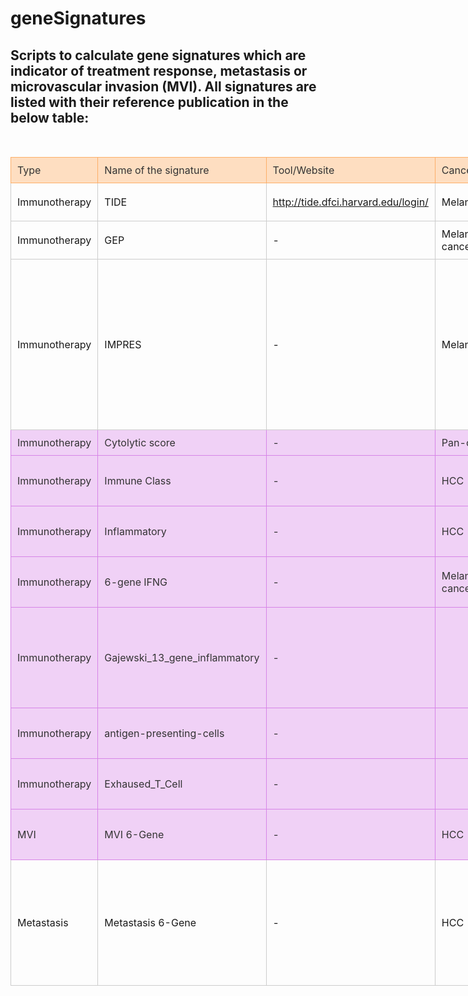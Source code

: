 # geneSignatures

## Scripts to calculate gene signatures which are indicator of treatment response, metastasis or microvascular invasion (MVI). All signatures are listed with their reference publication in the below table:

<en-note><div><br/></div><table WIDTH="1303px" STYLE="width:1303px;border-collapse:collapse;"><colgroup><col STYLE="width: 135px;"/><col STYLE="width: 185px;"/><col STYLE="width: 136px;"/><col STYLE="width: 150px;"/><col STYLE="width: 144px;"/><col STYLE="width: 328px;"/><col STYLE="width: 225px;"/></colgroup><tbody><tr><td STYLE="background-color:rgb(254, 222, 193);color:#333;border-color:hsl(28.5, 96.8%, 70.1%);border-width:1px;border-style:solid;padding:10px;"><div>Type</div></td><td STYLE="background-color:rgb(254, 222, 193);color:#333;border-color:hsl(28.5, 96.8%, 70.1%);border-width:1px;border-style:solid;padding:10px;"><div>Name of the signature</div></td><td STYLE="background-color:rgb(254, 222, 193);color:#333;border-color:hsl(28.5, 96.8%, 70.1%);border-width:1px;border-style:solid;padding:10px;"><div>Tool/Website</div></td><td STYLE="background-color:rgb(254, 222, 193);color:#333;border-color:hsl(28.5, 96.8%, 70.1%);border-width:1px;border-style:solid;padding:10px;"><div>Cancer Type</div></td><td STYLE="background-color:rgb(254, 222, 193);color:#333;border-color:hsl(28.5, 96.8%, 70.1%);border-width:1px;border-style:solid;padding:10px;"><div>Reference</div></td><td STYLE="background-color:rgb(254, 222, 193);color:#333;border-color:hsl(28.5, 96.8%, 70.1%);border-width:1px;border-style:solid;padding:10px;"><div>Remarks</div></td><td STYLE="background-color:rgb(254, 222, 193);color:#333;border-color:hsl(28.5, 96.8%, 70.1%);border-width:1px;border-style:solid;padding:10px;"><div>Code</div></td></tr><tr><td STYLE="border-color:#ccc;border-width:1px;border-style:solid;padding:10px;"><div>Immunotherapy</div></td><td STYLE="border-color:#ccc;border-width:1px;border-style:solid;padding:10px;"><div>TIDE</div></td><td STYLE="border-color:#ccc;border-width:1px;border-style:solid;padding:10px;"><div>http://tide.dfci.harvard.edu/login/</div></td><td STYLE="border-color:#ccc;border-width:1px;border-style:solid;padding:10px;"><div>Melanoma</div></td><td STYLE="border-color:#ccc;border-width:1px;border-style:solid;padding:10px;"><div><span STYLE="color:rgb(0, 0, 0);">PMID: </span><a HREF="https://www.ncbi.nlm.nih.gov/pubmed/30127393" REV="en_rl_none"><span STYLE="color:rgb(47, 74, 139);">30127393</span></a></div></td><td STYLE="border-color:#ccc;border-width:1px;border-style:solid;padding:10px;"><div>Includes multiple signatures</div></td><td STYLE="border-color:#ccc;border-width:1px;border-style:solid;padding:10px;"><div>no (web tool)</div></td></tr><tr><td STYLE="border-color:#ccc;border-width:1px;border-style:solid;padding:10px;"><div>Immunotherapy</div></td><td STYLE="border-color:#ccc;border-width:1px;border-style:solid;padding:10px;"><div>GEP</div></td><td STYLE="border-color:#ccc;border-width:1px;border-style:solid;padding:10px;"><div>-</div></td><td STYLE="border-color:#ccc;border-width:1px;border-style:solid;padding:10px;"><div>Melanoma+pan-cancer</div></td><td STYLE="border-color:#ccc;border-width:1px;border-style:solid;padding:10px;"><div><span STYLE="color:rgb(33, 33, 33);">PMID: </span><a HREF="https://pubmed.ncbi.nlm.nih.gov/28650338/" REV="en_rl_none">28650338</a></div></td><td STYLE="border-color:#ccc;border-width:1px;border-style:solid;padding:10px;"><div><br/></div></td><td STYLE="border-color:#ccc;border-width:1px;border-style:solid;padding:10px;"><div>GEP.R</div></td></tr><tr><td STYLE="border-color:#ccc;border-width:1px;border-style:solid;padding:10px;"><div>Immunotherapy</div></td><td STYLE="border-color:#ccc;border-width:1px;border-style:solid;padding:10px;"><div>IMPRES</div></td><td STYLE="border-color:#ccc;border-width:1px;border-style:solid;padding:10px;"><div>-</div></td><td STYLE="border-color:#ccc;border-width:1px;border-style:solid;padding:10px;"><div>Melanoma</div></td><td STYLE="border-color:#ccc;border-width:1px;border-style:solid;padding:10px;"><div><span STYLE="color:rgb(0, 0, 0);">PMID: </span><a HREF="https://www.ncbi.nlm.nih.gov/pubmed/30127394" REV="en_rl_none"><span STYLE="color:rgb(47, 74, 139);">30127394</span></a></div></td><td STYLE="border-color:#ccc;border-width:1px;border-style:solid;padding:10px;"><ul><li><div>Gene list&nbsp; (pairs of genes)</div></li><li><div>Score is between 1 and 15</div></li><li><div>Reply showing that IMPRES is not reproducible: <span STYLE="color:rgb(33, 33, 33);">PMID: </span><a HREF="https://pubmed.ncbi.nlm.nih.gov/31806908/" REV="en_rl_none">31806908</a></div></li></ul></td><td STYLE="border-color:#ccc;border-width:1px;border-style:solid;padding:10px;"><div>IMPRES.R</div></td></tr><tr><td STYLE="background-color:#f0d1f6;color:#333;border-color:hsl(290.29999999999995, 67.3%, 71.4%);border-width:1px;border-style:solid;padding:10px;"><div>Immunotherapy</div></td><td STYLE="background-color:#f0d1f6;color:#333;border-color:hsl(290.29999999999995, 67.3%, 71.4%);border-width:1px;border-style:solid;padding:10px;"><div>Cytolytic score</div></td><td STYLE="background-color:#f0d1f6;color:#333;border-color:hsl(290.29999999999995, 67.3%, 71.4%);border-width:1px;border-style:solid;padding:10px;"><div>-</div></td><td STYLE="background-color:#f0d1f6;color:#333;border-color:hsl(290.29999999999995, 67.3%, 71.4%);border-width:1px;border-style:solid;padding:10px;"><div>Pan-cancer</div></td><td STYLE="background-color:#f0d1f6;color:#333;border-color:hsl(290.29999999999995, 67.3%, 71.4%);border-width:1px;border-style:solid;padding:10px;"><div><span STYLE="color:rgb(33, 33, 33);">PMID: </span><a HREF="https://www.cell.com/fulltext/S0092-8674(14)01639-0" REV="en_rl_none">25594174</a></div></td><td STYLE="background-color:#f0d1f6;color:#333;border-color:hsl(290.29999999999995, 67.3%, 71.4%);border-width:1px;border-style:solid;padding:10px;"><div><i>GZMA</i> and <i>PRF1</i></div></td><td STYLE="background-color:#f0d1f6;color:#333;border-color:hsl(290.29999999999995, 67.3%, 71.4%);border-width:1px;border-style:solid;padding:10px;"><div>GSVA_multiple_signatures.R</div></td></tr><tr><td STYLE="background-color:#f0d1f6;color:#333;border-color:hsl(290.29999999999995, 67.3%, 71.4%);border-width:1px;border-style:solid;padding:10px;"><div>Immunotherapy</div></td><td STYLE="background-color:#f0d1f6;color:#333;border-color:hsl(290.29999999999995, 67.3%, 71.4%);border-width:1px;border-style:solid;padding:10px;"><div>Immune Class</div></td><td STYLE="background-color:#f0d1f6;color:#333;border-color:hsl(290.29999999999995, 67.3%, 71.4%);border-width:1px;border-style:solid;padding:10px;"><div>-</div></td><td STYLE="background-color:#f0d1f6;color:#333;border-color:hsl(290.29999999999995, 67.3%, 71.4%);border-width:1px;border-style:solid;padding:10px;"><div>HCC</div></td><td STYLE="background-color:#f0d1f6;color:#333;border-color:hsl(290.29999999999995, 67.3%, 71.4%);border-width:1px;border-style:solid;padding:10px;"><div><span STYLE="color:rgb(33, 33, 33);">PMID: </span><a HREF="https://pubmed.ncbi.nlm.nih.gov/28624577/" REV="en_rl_none">28624577</a></div></td><td STYLE="background-color:#f0d1f6;color:#333;border-color:hsl(290.29999999999995, 67.3%, 71.4%);border-width:1px;border-style:solid;padding:10px;"><div>Gene list for HCC immune class (Sia et al. 2017)</div></td><td STYLE="background-color:#f0d1f6;color:#333;border-color:hsl(290.29999999999995, 67.3%, 71.4%);border-width:1px;border-style:solid;padding:10px;"><div>GSVA_multiple_signatures.R</div></td></tr><tr><td STYLE="background-color:#f0d1f6;color:#333;border-color:hsl(290.29999999999995, 67.3%, 71.4%);border-width:1px;border-style:solid;padding:10px;"><div>Immunotherapy</div></td><td STYLE="background-color:#f0d1f6;color:#333;border-color:hsl(290.29999999999995, 67.3%, 71.4%);border-width:1px;border-style:solid;padding:10px;"><div>Inflammatory </div></td><td STYLE="background-color:#f0d1f6;color:#333;border-color:hsl(290.29999999999995, 67.3%, 71.4%);border-width:1px;border-style:solid;padding:10px;"><div>-</div></td><td STYLE="background-color:#f0d1f6;color:#333;border-color:hsl(290.29999999999995, 67.3%, 71.4%);border-width:1px;border-style:solid;padding:10px;"><div>HCC</div></td><td STYLE="background-color:#f0d1f6;color:#333;border-color:hsl(290.29999999999995, 67.3%, 71.4%);border-width:1px;border-style:solid;padding:10px;"><div>PMID: <a HREF="https://www.journal-of-hepatology.eu/article/S0168-8278(20)30479-7/fulltext" REV="en_rl_none">32710922</a></div></td><td STYLE="background-color:#f0d1f6;color:#333;border-color:hsl(290.29999999999995, 67.3%, 71.4%);border-width:1px;border-style:solid;padding:10px;"><div>CD274 (PD-L1), CD8A, LAG3, STAT1</div></td><td STYLE="background-color:#f0d1f6;color:#333;border-color:hsl(290.29999999999995, 67.3%, 71.4%);border-width:1px;border-style:solid;padding:10px;"><div>GSVA_multiple_signatures.R</div></td></tr><tr><td STYLE="background-color:#f0d1f6;color:#333;border-color:hsl(290.29999999999995, 67.3%, 71.4%);border-width:1px;border-style:solid;padding:10px;"><div>Immunotherapy</div></td><td STYLE="background-color:#f0d1f6;color:#333;border-color:hsl(290.29999999999995, 67.3%, 71.4%);border-width:1px;border-style:solid;padding:10px;"><div>6-gene IFNG </div></td><td STYLE="background-color:#f0d1f6;color:#333;border-color:hsl(290.29999999999995, 67.3%, 71.4%);border-width:1px;border-style:solid;padding:10px;"><div>-</div></td><td STYLE="background-color:#f0d1f6;color:#333;border-color:hsl(290.29999999999995, 67.3%, 71.4%);border-width:1px;border-style:solid;padding:10px;"><div>Melanoma+pan-cancer</div></td><td STYLE="background-color:#f0d1f6;color:#333;border-color:hsl(290.29999999999995, 67.3%, 71.4%);border-width:1px;border-style:solid;padding:10px;"><div><span STYLE="color:rgb(33, 33, 33);">PMID: </span><a HREF="https://pubmed.ncbi.nlm.nih.gov/28650338/" REV="en_rl_none">28650338</a></div></td><td STYLE="background-color:#f0d1f6;color:#333;border-color:hsl(290.29999999999995, 67.3%, 71.4%);border-width:1px;border-style:solid;padding:10px;"><div>CXCL10, CXCL9, HLA-DRA, IDO1, IFNG, STAT1</div></td><td STYLE="background-color:#f0d1f6;color:#333;border-color:hsl(290.29999999999995, 67.3%, 71.4%);border-width:1px;border-style:solid;padding:10px;"><div>GSVA_multiple_signatures.R</div></td></tr><tr><td STYLE="background-color:#f0d1f6;color:#333;border-color:hsl(290.29999999999995, 67.3%, 71.4%);border-width:1px;border-style:solid;padding:10px;"><div>Immunotherapy</div></td><td STYLE="background-color:#f0d1f6;color:#333;border-color:hsl(290.29999999999995, 67.3%, 71.4%);border-width:1px;border-style:solid;padding:10px;"><div>Gajewski_13_gene_inflammatory</div></td><td STYLE="background-color:#f0d1f6;color:#333;border-color:hsl(290.29999999999995, 67.3%, 71.4%);border-width:1px;border-style:solid;padding:10px;"><div>-</div></td><td STYLE="background-color:#f0d1f6;color:#333;border-color:hsl(290.29999999999995, 67.3%, 71.4%);border-width:1px;border-style:solid;padding:10px;"><div><br/></div></td><td STYLE="background-color:#f0d1f6;color:#333;border-color:hsl(290.29999999999995, 67.3%, 71.4%);border-width:1px;border-style:solid;padding:10px;"><div>PMID: <a HREF="https://www.journal-of-hepatology.eu/article/S0168-8278(20)30479-7/fulltext" REV="en_rl_none">32710922</a></div></td><td STYLE="background-color:#f0d1f6;color:#333;border-color:hsl(290.29999999999995, 67.3%, 71.4%);border-width:1px;border-style:solid;padding:10px;"><div>CCL2,&nbsp; &nbsp; CCL3,&nbsp; &nbsp; CCL4,&nbsp; &nbsp; CD8A,&nbsp; &nbsp; CXCL10,&nbsp; CXCL9,&nbsp;  GZMK,&nbsp; &nbsp; HLA-DMA HLA-DMB, HLA-DOA, HLA-DOB, ICOS,&nbsp; &nbsp; IRF1</div></td><td STYLE="background-color:#f0d1f6;color:#333;border-color:hsl(290.29999999999995, 67.3%, 71.4%);border-width:1px;border-style:solid;padding:10px;"><div>GSVA_multiple_signatures.R</div></td></tr><tr><td STYLE="background-color:#f0d1f6;color:#333;border-color:hsl(290.29999999999995, 67.3%, 71.4%);border-width:1px;border-style:solid;padding:10px;"><div>Immunotherapy</div></td><td STYLE="background-color:#f0d1f6;color:#333;border-color:hsl(290.29999999999995, 67.3%, 71.4%);border-width:1px;border-style:solid;padding:10px;"><div>antigen-presenting-cells</div></td><td STYLE="background-color:#f0d1f6;color:#333;border-color:hsl(290.29999999999995, 67.3%, 71.4%);border-width:1px;border-style:solid;padding:10px;"><div>-</div></td><td STYLE="background-color:#f0d1f6;color:#333;border-color:hsl(290.29999999999995, 67.3%, 71.4%);border-width:1px;border-style:solid;padding:10px;"><div><br/></div></td><td STYLE="background-color:#f0d1f6;color:#333;border-color:hsl(290.29999999999995, 67.3%, 71.4%);border-width:1px;border-style:solid;padding:10px;"><div>PMID: <a HREF="https://www.journal-of-hepatology.eu/article/S0168-8278(20)30479-7/fulltext" REV="en_rl_none">32710922</a></div></td><td STYLE="background-color:#f0d1f6;color:#333;border-color:hsl(290.29999999999995, 67.3%, 71.4%);border-width:1px;border-style:solid;padding:10px;"><div>CMKLR1,&nbsp; HLA-DQA1,&nbsp; HLA-DRB1, PSMB10</div></td><td STYLE="background-color:#f0d1f6;color:#333;border-color:hsl(290.29999999999995, 67.3%, 71.4%);border-width:1px;border-style:solid;padding:10px;"><div>GSVA_multiple_signatures.R</div></td></tr><tr><td STYLE="background-color:#f0d1f6;color:#333;border-color:hsl(290.29999999999995, 67.3%, 71.4%);border-width:1px;border-style:solid;padding:10px;"><div>Immunotherapy</div></td><td STYLE="background-color:#f0d1f6;color:#333;border-color:hsl(290.29999999999995, 67.3%, 71.4%);border-width:1px;border-style:solid;padding:10px;"><div>Exhaused_T_Cell</div></td><td STYLE="background-color:#f0d1f6;color:#333;border-color:hsl(290.29999999999995, 67.3%, 71.4%);border-width:1px;border-style:solid;padding:10px;"><div>-</div></td><td STYLE="background-color:#f0d1f6;color:#333;border-color:hsl(290.29999999999995, 67.3%, 71.4%);border-width:1px;border-style:solid;padding:10px;"><div><br/></div></td><td STYLE="background-color:#f0d1f6;color:#333;border-color:hsl(290.29999999999995, 67.3%, 71.4%);border-width:1px;border-style:solid;padding:10px;"><div>PMID: <a HREF="https://www.journal-of-hepatology.eu/article/S0168-8278(20)30479-7/fulltext" REV="en_rl_none">32710922</a></div></td><td STYLE="background-color:#f0d1f6;color:#333;border-color:hsl(290.29999999999995, 67.3%, 71.4%);border-width:1px;border-style:solid;padding:10px;"><div>CD274, CD276, CD8A, LAG3, PDCD1LG2, TIGIT</div></td><td STYLE="background-color:#f0d1f6;color:#333;border-color:hsl(290.29999999999995, 67.3%, 71.4%);border-width:1px;border-style:solid;padding:10px;"><div>GSVA_multiple_signatures.R</div></td></tr><tr><td STYLE="background-color:#f0d1f6;color:#333;border-color:hsl(290.29999999999995, 67.3%, 71.4%);border-width:1px;border-style:solid;padding:10px;"><div>MVI</div></td><td STYLE="background-color:#f0d1f6;color:#333;border-color:hsl(290.29999999999995, 67.3%, 71.4%);border-width:1px;border-style:solid;padding:10px;"><div> MVI 6-Gene</div></td><td STYLE="background-color:#f0d1f6;color:#333;border-color:hsl(290.29999999999995, 67.3%, 71.4%);border-width:1px;border-style:solid;padding:10px;"><div>-</div></td><td STYLE="background-color:#f0d1f6;color:#333;border-color:hsl(290.29999999999995, 67.3%, 71.4%);border-width:1px;border-style:solid;padding:10px;"><div>HCC</div></td><td STYLE="background-color:#f0d1f6;color:#333;border-color:hsl(290.29999999999995, 67.3%, 71.4%);border-width:1px;border-style:solid;padding:10px;"><div><span STYLE="color:rgb(80, 80, 80);">DOI: </span><a HREF="https://doi.org/10.1016/j.jhep.2021.09.034" REV="en_rl_none">https://doi.org/10.1016/j.jhep.2021.09.034</a></div></td><td STYLE="background-color:#f0d1f6;color:#333;border-color:hsl(290.29999999999995, 67.3%, 71.4%);border-width:1px;border-style:solid;padding:10px;"><div><i><span STYLE="color:rgb(80, 80, 80);">ROS1, UGT2B7, FAS, ANGPTL7, GMNN, MKI67</span></i></div></td><td STYLE="background-color:#f0d1f6;color:#333;border-color:hsl(290.29999999999995, 67.3%, 71.4%);border-width:1px;border-style:solid;padding:10px;"><div>GSVA_multiple_signatures.R</div></td></tr><tr><td STYLE="border-color:#ccc;border-width:1px;border-style:solid;padding:10px;"><div>Metastasis</div></td><td STYLE="border-color:#ccc;border-width:1px;border-style:solid;padding:10px;"><div> Metastasis 6-Gene</div></td><td STYLE="border-color:#ccc;border-width:1px;border-style:solid;padding:10px;"><div>-</div></td><td STYLE="border-color:#ccc;border-width:1px;border-style:solid;padding:10px;"><div>HCC</div></td><td STYLE="border-color:#ccc;border-width:1px;border-style:solid;padding:10px;"><div><span STYLE="color:rgb(33, 33, 33);">PMID: </span><a HREF="https://clincancerres.aacrjournals.org/content/23/1/289.article-info" REV="en_rl_none">27449498</a></div></td><td STYLE="border-color:#ccc;border-width:1px;border-style:solid;padding:10px;"><div><span STYLE="color:rgb(0, 0, 0);">MS = 0.51*</span><i><span STYLE="color:rgb(0, 0, 0);">AHCYL2</span></i><span STYLE="color:rgb(0, 0, 0);"> </span><b><span STYLE="color:rgb(0, 0, 0);">&ndash;</span></b><span STYLE="color:rgb(0, 0, 0);"> 0.54*</span><i><span STYLE="color:rgb(0, 0, 0);">LAMP2</span></i><span STYLE="color:rgb(0, 0, 0);"> </span><b><span STYLE="color:rgb(0, 0, 0);">&ndash;</span></b><span STYLE="color:rgb(0, 0, 0);"> 0.36*</span><i><span STYLE="color:rgb(0, 0, 0);">SPRY1</span></i><span STYLE="color:rgb(0, 0, 0);"> </span><b><span STYLE="color:rgb(0, 0, 0);">&ndash;</span></b><span STYLE="color:rgb(0, 0, 0);"> 0.33*</span><i><span STYLE="color:rgb(0, 0, 0);">SERPINA7</span></i><span STYLE="color:rgb(0, 0, 0);"> </span><b><span STYLE="color:rgb(0, 0, 0);">&ndash;</span></b><span STYLE="color:rgb(0, 0, 0);"> 0.33*</span><i><span STYLE="color:rgb(0, 0, 0);">FGGY</span></i><span STYLE="color:rgb(0, 0, 0);"> </span><b><span STYLE="color:rgb(0, 0, 0);">&ndash;</span></b><span STYLE="color:rgb(0, 0, 0);"> 0.18*</span><i><span STYLE="color:rgb(0, 0, 0);">ASLNC16648</span></i><span STYLE="color:rgb(0, 0, 0);"> + 0.001. (YBX1P4 for ASLN)</span></div></td><td STYLE="border-color:#ccc;border-width:1px;border-style:solid;padding:10px;"><div>not yet</div></td></tr></tbody></table><div><br/></div></en-note>      
